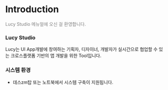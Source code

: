 # Introduction
<span style="color:grey"> Lucy Studio 메뉴얼에 오신 걸 환영합니다.</span>


### Lucy Studio
Lucy는 UI App개발에 창여하는 기획자, 디자이너, 개발자가 실시간으로 협업할 수 있는
크로스플랫폼 기반의 앱 개발을 위한 Tool입니다.


### 시스템 환경
* 데스zm탑 또는 노트북에서 시스템 구축이 지원됩니다.
